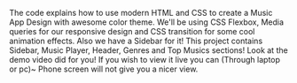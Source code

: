 The code explains how to use modern HTML and CSS to create a Music App Design with awesome color theme. We'll be using CSS Flexbox, Media queries for our responsive design and CSS  transition for some cool animation effects. Also we have a Sidebar for it! This project contains Sidebar, Music Player, Header, Genres and Top Musics sections!
Look at the demo video did for you!
If you wish to view it live you can (Through laptop or pc)~ Phone screen will not give you a nicer view.
